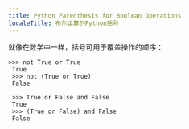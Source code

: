 ```yaml
---
title: Python Parenthesis for Boolean Operations
localeTitle: 布尔运算的Python括号
---
```

就像在数学中一样，括号可用于覆盖操作的顺序：
```
>>> not True or True 
 True 
 >>> not (True or True) 
 False 
 
 >>> True or False and False 
 True 
 >>> (True or False) and False 
 False 

```